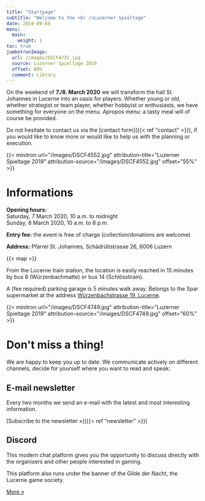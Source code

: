 ```yaml
---
title: "Startpage"
subtitle: "Welcome to the <br />Luzerner Spieltage"
date: 2019-09-04
menu:
  main:
    weight: 1
toc: true
jumbotronImage:
  url: /images/DSCF4731.jpg
  source: Luzerner Spieltage 2019
  offset: 60%
  comment: Library
---
```


On the weekend of **7./8. March 2020** we will transform the hall St. Johannes in Lucerne into an oasis for players. Whether young or old, whether strategist or team player, whether hobbyist or enthusiasts, we have something for everyone on the menu. Apropos menu: a tasty meal will of course be provided.

Do not hesitate to contact us via the [contact form]({{< ref "contact" >}}), if you would like to know more or would like to help us with the planning or execution.

{{< minitron url="/images/DSCF4552.jpg" attribution-title="Luzerner Spieltage 2019" attribution-source="/images/DSCF4552.jpg" offset="55%" >}}

# Informations

**Opening hours:**\
Saturday, 7 March 2020, 10 a.m. to midnight\
Sunday, 8 March 2020, 10 a.m. to 8 p.m.

**Entry fee:** the event is free of charge (collection/donations are welcome)

**Address:** Pfarrei St. Johannes, Schädrütistrasse 26, 6006 Luzern

{{< map >}}

From the Lucerne train station, the location is easily reached in 15 minutes by bus 8 (Würzenbachmatte) or bus 14 (Schlösslirain).

A (fee required) parking garage is 5 minutes walk away. Belongs to the Spar supermarket at the address [Würzenbachstrasse 19, Lucerne](https://www.google.com/maps/place/SPAR+Supermarkt+Luzern-W%C3%BCrzenbach/@47.0550262,8.3416737,17z/data=!3m1!4b1!4m5!3m4!1s0x478ffbe48d8adf9d:0xdd347929f81510b5!8m2!3d47.0550262!4d8.3438624).

{{< minitron url="/images/DSCF4749.jpg" attribution-title="Luzerner Spieltage 2019" attribution-source="/images/DSCF4749.jpg" offset="60%" >}}

# Don't miss a thing!
We are happy to keep you up to date. We communicate actively on different channels, decide for yourself where you want to read and speak:

## E-mail  newsletter
Every two months we send an e-mail with the latest and most interesting information.

[Subscribe to the newsletter »]({{< ref "newsletter" >}})

## Discord
This modern chat platform gives you the opportunity to discuss directly with the organisers and other people interested in gaming.

This platform also runs under the banner of the Gilde der Nacht, the Lucerne game society.

[More »](https://chat.gildedernacht.ch)

